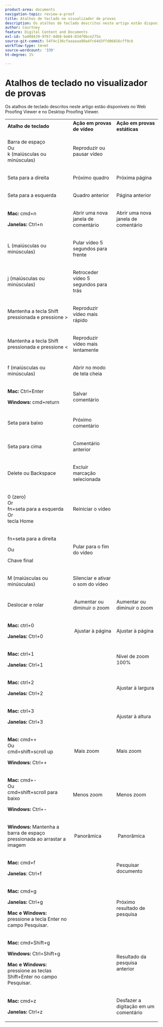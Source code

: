 ```yaml
---
product-area: documents
navigation-topic: review-a-proof
title: Atalhos de teclado no visualizador de provas
description: Os atalhos de teclado descritos neste artigo estão disponíveis no Web Proofing Viewer e no Desktop Proofing Viewer.
author: Courtney
feature: Digital Content and Documents
exl-id: 5a408439-9767-4d68-be04-034f0bce275a
source-git-commit: 54f4c136cfaaaaaa90a4fc64d3ffd06816cff9cb
workflow-type: tm+mt
source-wordcount: '339'
ht-degree: 1%

---
```


# Atalhos de teclado no visualizador de provas

Os atalhos de teclado descritos neste artigo estão disponíveis no Web Proofing Viewer e no Desktop Proofing Viewer. 

<table style="table-layout:auto"> 
 <col> 
 <col> 
 <col> 
 <tbody> 
  <tr> 
   <td><strong>Atalho de teclado</strong> </td> 
   <td><strong>Ação em provas de vídeo</strong> </td> 
   <td><strong>Ação em provas estáticas</strong> </td> 
  </tr> 
  <tr> 
   <td> <p>Barra de espaço<br>Ou<br>k (maiúsculas ou minúsculas)</p> </td> 
   <td> <p>Reproduzir ou pausar vídeo</p> </td> 
   <td> <p> </p> </td> 
  </tr> 
  <tr> 
   <td> <p>Seta para a direita</p> </td> 
   <td> <p>Próximo quadro</p> </td> 
   <td> <p>Próxima página</p> </td> 
  </tr> 
  <tr> 
   <td> <p>Seta para a esquerda</p> </td> 
   <td> <p>Quadro anterior</p> </td> 
   <td> <p>Página anterior</p> </td> 
  </tr> 
  <tr> 
   <td> <p><strong>Mac:</strong> cmd+n</p> <p><strong>Janelas:</strong> Ctrl+n</p> </td> 
   <td> <p>Abrir uma nova janela de comentário</p> </td> 
   <td> <p>Abrir uma nova janela de comentário</p> </td> 
  </tr> 
  <tr> 
   <td> <p>L (maiúsculas ou minúsculas)</p> </td> 
   <td> <p>Pular vídeo 5 segundos para frente</p> </td> 
   <td> <p> </p> </td> 
  </tr> 
  <tr> 
   <td> <p>j (maiúsculas ou minúsculas)</p> </td> 
   <td> <p>Retroceder vídeo 5 segundos para trás</p> </td> 
   <td> <p> </p> </td> 
  </tr> 
  <tr> 
   <td> <p>Mantenha a tecla Shift pressionada e pressione &gt;</p> </td> 
   <td> <p>Reproduzir vídeo mais rápido</p> </td> 
   <td> <p> </p> </td> 
  </tr> 
  <tr> 
   <td> <p>Mantenha a tecla Shift pressionada e pressione &lt;</p> </td> 
   <td> <p>Reproduzir vídeo mais lentamente</p> </td> 
   <td> <p> </p> </td> 
  </tr> 
  <tr> 
   <td> <p>f (maiúsculas ou minúsculas)</p> </td> 
   <td> <p>Abrir no modo de tela cheia</p> </td> 
   <td> <p> </p> </td> 
  </tr> 
  <tr> 
   <td> <p><strong>Mac:</strong> Ctrl+Enter </p> <p><strong>Windows:</strong> cmd+return</p> </td> 
   <td> <p>Salvar comentário</p> </td> 
   <td> <p> </p> </td> 
  </tr> 
  <tr> 
   <td> <p>Seta para baixo</p> </td> 
   <td> <p>Próximo comentário</p> </td> 
   <td> <p> </p> </td> 
  </tr> 
  <tr> 
   <td> <p>Seta para cima</p> </td> 
   <td> <p>Comentário anterior</p> </td> 
   <td> <p> </p> </td> 
  </tr> 
  <tr> 
   <td> <p>Delete ou Backspace</p> </td> 
   <td> <p>Excluir marcação selecionada</p> </td> 
   <td> <p> </p> </td> 
  </tr> 
  <tr> 
   <td> <p>0 (zero)<br>Or<br> fn+seta para a esquerda<br> Or<br> tecla Home</p> </td> 
   <td> <p>Reiniciar o vídeo</p> </td> 
   <td> <p> </p> </td> 
  </tr> 
  <tr> 
   <td> <p>fn+seta para a direita</p> <p>Ou</p> <p>Chave final</p> </td> 
   <td> <p>Pular para o fim do vídeo</p> </td> 
   <td> <p> </p> </td> 
  </tr> 
  <tr> 
   <td> <p>M (maiúsculas ou minúsculas)</p> </td> 
   <td> <p>Silenciar e ativar o som do vídeo</p> </td> 
   <td> <p> </p> </td> 
  </tr> 
  <tr> 
   <td> <p>Deslocar e rolar</p> </td> 
   <td> <p> Aumentar ou diminuir o zoom</p> </td> 
   <td> <p>Aumentar ou diminuir o zoom</p> </td> 
  </tr> 
  <tr> 
   <td> <p><strong>Mac:</strong> ctrl+0</p> <p><strong>Janelas:</strong> Ctrl+0</p> </td> 
   <td> <p> Ajustar à página</p> </td> 
   <td> <p>Ajustar à página</p> </td> 
  </tr> 
  <tr> 
   <td> <p><strong>Mac:</strong> ctrl+1</p> <p><strong>Janelas:</strong> Ctrl+1</p> </td> 
   <td> <p> </p> </td> 
   <td> <p>Nível de zoom 100% </p> </td> 
  </tr> 
  <tr> 
   <td> <p><strong>Mac:</strong> ctrl+2</p> <p><strong>Janelas:</strong> Ctrl+2</p> </td> 
   <td> <p> </p> </td> 
   <td> <p>Ajustar à largura </p> </td> 
  </tr> 
  <tr> 
   <td> <p><strong>Mac:</strong> ctrl+3</p> <p><strong>Janelas:</strong> Ctrl+3 </p> </td> 
   <td> <p> </p> </td> 
   <td> <p>Ajustar à altura </p> </td> 
  </tr> 
  <tr> 
   <td> <p><strong>Mac:</strong> cmd++ <br>Ou <br>cmd+shift+scroll up</p> <p><strong>Windows:</strong> Ctrl++</p> </td> 
   <td> <p> Mais zoom</p> </td> 
   <td> <p>Mais zoom </p> </td> 
  </tr> 
  <tr> 
   <td> <p><strong>Mac:</strong> cmd+- <br>Ou <br>cmd+shift+scroll para baixo</p> <p><strong>Windows:</strong> Ctrl+-</p> </td> 
   <td> <p>Menos zoom </p> </td> 
   <td> <p>Menos zoom</p> </td> 
  </tr> 
  <tr> 
   <td> <p><strong>Windows:</strong> Mantenha a barra de espaço pressionada ao arrastar a imagem</p> </td> 
   <td> <p> Panorâmica</p> </td> 
   <td> <p> Panorâmica</p> </td> 
  </tr> 
  <tr> 
   <td> <p><strong>Mac:</strong> cmd+f</p> <p><strong>Janelas</strong>: Ctrl+f</p> </td> 
   <td> <p> </p> </td> 
   <td> <p>Pesquisar documento</p> </td> 
  </tr> 
  <tr> 
   <td> <p><strong>Mac:</strong> cmd+g</p> <p><strong>Janelas:</strong> Ctrl+g</p> <p><strong>Mac e Windows:</strong> pressione a tecla Enter no campo Pesquisar.</p> </td> 
   <td> <p> </p> </td> 
   <td> <p>Próximo resultado de pesquisa</p> </td> 
  </tr> 
  <tr> 
   <td> <p><strong>Mac:</strong> cmd+Shift+g</p> <p><strong>Windows:</strong> Ctrl+Shift+g</p> <p><strong>Mac e Windows:</strong> pressione as teclas Shift+Enter no campo Pesquisar.</p> </td> 
   <td> <p> </p> </td> 
   <td> <p>Resultado da pesquisa anterior</p> </td> 
  </tr> 
  <tr> 
   <td> <p><strong>Mac:</strong> cmd+z</p> <p><strong>Janelas:</strong> Ctrl+z</p> </td> 
   <td> <p> </p> </td> 
   <td> <p>Desfazer a digitação em um comentário</p> </td> 
  </tr> 
 </tbody> 
</table>
